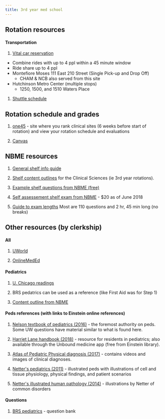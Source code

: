 ```yaml
---
title: 3rd year med school
---
```



Rotation resources
---------

#### Transportation
1. [Vital car reservation](https://transportation.einstein.yu.edu/?returnUrl=/admin/studentlist)
  - Combine rides with up to 4 ppl within a 45 minute window
  - Ride share up to 4 ppl
  - Montefiore Moses 111 East 210 Street (Single Pick-up and Drop Off)
      - CHAM & NCB also served from this site
  - Hutchinson Metro Center (multiple stops)
      - 1250, 1500, and 1510 Waters Place

1. [Shuttle schedule](https://www.einstein.yu.edu/uploadedFiles/administration/Auxiliary_Services/Security/Transportation/SHUTTLE%20SCHEDULE%20Updated-%20JAN2018PDF.pdf)

Rotation schedule and grades
---------

1. [one45](https://einstein.one45.com/one.php) - site where you rank clinical sites (6 weeks before start of rotation) and view your rotation schedule and evaluations

1. [Canvas](https://aecm.instructure.com/courses/171) 


NBME resources
----------

1. [General shelf info guide](http://www.nbme.org/PDF/SubjectExams/subexaminfoguide.pdf)

1. [Shelf content outlines](http://www.nbme.org/Schools/Subject-Exams/Subjects/Exams.html) for the Clinical Sciences (ie 3rd year rotations). 

1. [Example shelf questions from NBME (free)](http://www.nbme.org/PDF/SubjectExams/SE_ContentOutlineandSampleItems.pdf)

1. [Self assessement shelf exam from NBME](http://www.nbme.org/Students/sas/masteryseries.html) - $20 as of June 2018

1. [Guide to exam lengths](http://www.nbme.org/pdf/SubjectExams/SubjectExaminationQuickGuide.pdf)
    Most are 110 questions and 2 hr, 45 min long (no breaks)

Other resources (by clerkship)
----------

#### All

1. [UWorld](https://www.uworld.com/)

1. [OnlineMedEd](https://onlinemeded.org/)

#### Pediatrics
1. [U. Chicago readings](https://pedclerk.bsd.uchicago.edu/)

1. BRS pedatrics can be used as a reference (like First Aid was for Step 1)

1. [Content outline from NBME](http://www.nbme.org/Schools/Subject-Exams/Subjects/clinicalsci_ped.html)

#### Peds references (with links to Einstein online references)

1. [Nelson textbook of pediatrics (2016)](http://libcat.einstein.yu.edu/search~S1?/YNelson+Textbook+of+Pediatrics&searchscope=1&SORT=DZ/YNelson+Textbook+of+Pediatrics&searchscope=1&SORT=DZ&extended=0&SUBKEY=Nelson+Textbook+of+Pediatrics/1%2C9%2C9%2CB/frameset&FF=YNelson+Textbook+of+Pediatrics&searchscope=1&SORT=DZ&1%2C1%2C) - the foremost authority on peds. Some UW questions have material similar to what is found here.

1. [Harriet Lane handbook (2018)](http://libcat.einstein.yu.edu/search~S1?/YThe+Harriet+Lane+Handbook&searchscope=1&SORT=DZ/YThe+Harriet+Lane+Handbook&searchscope=1&SORT=DZ&extended=0&SUBKEY=The+Harriet+Lane+Handbook/1%2C8%2C8%2CB/frameset&FF=YThe+Harriet+Lane+Handbook&searchscope=1&SORT=DZ&1%2C1%2C) - resource for residents in pediatrics; also available through the Unbound medicine app (free from Einstein library).

1. [Atlas of Pediatric Physical diagnosis (2017)](http://libcat.einstein.yu.edu/search~S1?/YAtlas+of+Pediatric+Physical+Diagnosis&searchscope=1&SORT=DZ/YAtlas+of+Pediatric+Physical+Diagnosis&searchscope=1&SORT=DZ&extended=0&SUBKEY=Atlas+of+Pediatric+Physical+Diagnosis/1%2C5%2C5%2CB/frameset&FF=YAtlas+of+Pediatric+Physical+Diagnosis&searchscope=1&SORT=DZ&1%2C1%2C) - contains videos and images of clinical diagnoses.

1. [Netter's pediatrics (2011)](http://libcat.einstein.yu.edu/search~S1?/Ynetter+pediatrics&searchscope=1&SORT=D/Ynetter+pediatrics&searchscope=1&SORT=D&SUBKEY=netter+pediatrics/1%2C2%2C2%2CB/frameset&FF=Ynetter+pediatrics&searchscope=1&SORT=D&1%2C1%2C) - illustrated peds with illustrations of cell and tissue physiology, physical findings, and patient scenarios

1. [Netter's illustrated human pathology (2014)](http://libcat.einstein.yu.edu/search~S1/?searchtype=Y&searcharg=netter+illustrated+human+pathology&searchscope=1&sortdropdown=-&SORT=DZ&extended=0&SUBMIT=Search&searchlimits=&searchorigarg=Ynetter+pediatrics%26SORT%3DD) - illustrations by Netter of common disorders

#### Questions

1. [BRS pediatrics](http://elibrary.einstein.yu.edu/login?URL=http://accesspediatrics.mhmedical.com/qa.aspx?resourceID=1733) - question bank